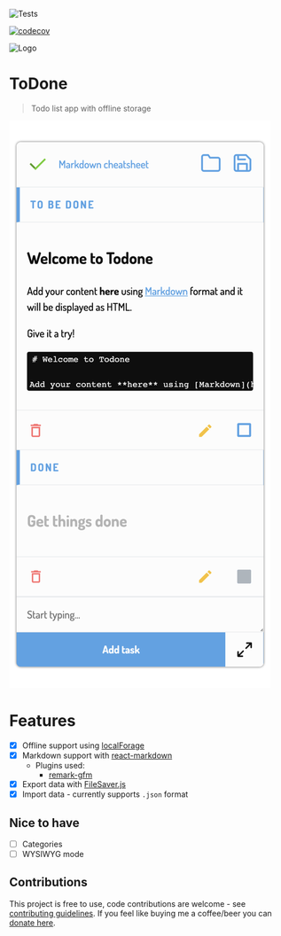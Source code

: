 ![Tests](https://github.com/talentedunicorn/todone/workflows/Tests/badge.svg)

[![codecov](https://codecov.io/gh/talentedunicorn/todone/branch/master/graph/badge.svg?token=97CXJCTKWJ)](https://codecov.io/gh/talentedunicorn/todone)

![Logo](src/logo.svg)

# ToDone

> Todo list app with offline storage

![Screenshot](screenshot.png)

# Features

- [x] Offline support using [localForage](https://github.com/localForage/localForage)
- [x] Markdown support with [react-markdown](https://github.com/rexxars/react-markdown)
  - Plugins used:
    - [remark-gfm](https://github.com/remarkjs/remark-gfm)
- [x] Export data with [FileSaver.js](https://www.npmjs.com/package/file-saver)
- [x] Import data - currently supports `.json` format

## Nice to have

- [ ] Categories
- [ ] WYSIWYG mode

## Contributions

This project is free to use, code contributions are welcome - see [contributing guidelines](CONTRIBUTING.md). If you feel like buying me a coffee/beer you can [donate here](https://paypal.me/talentedunicorn).
